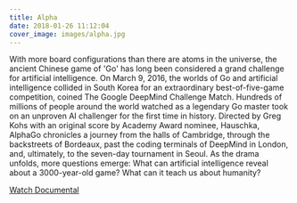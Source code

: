 ```yaml
---
title: Alpha
date: 2018-01-26 11:12:04
cover_image: images/alpha.jpg
---
```


With more board configurations than there are atoms in the universe, the ancient Chinese game of 'Go' has long been considered a grand challenge for artificial intelligence. On March 9, 2016, the worlds of Go and artificial intelligence collided in South Korea for an extraordinary best-of-five-game competition, coined The Google DeepMind Challenge Match. Hundreds of millions of people around the world watched as a legendary Go master took on an unproven AI challenger for the first time in history. Directed by Greg Kohs with an original score by Academy Award nominee, Hauschka, AlphaGo chronicles a journey from the halls of Cambridge, through the backstreets of Bordeaux, past the coding terminals of DeepMind in London, and, ultimately, to the seven-day tournament in Seoul. As the drama unfolds, more questions emerge: What can artificial intelligence reveal about a 3000-year-old game? What can it teach us about humanity?

[Watch Documental](https://www.youtube.com/watch?v=8tq1C8spV_g)
